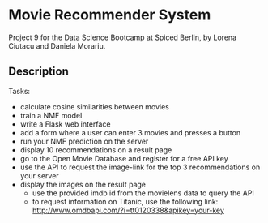 # Movie Recommender System

Project 9 for the Data Science Bootcamp at Spiced Berlin, by Lorena Ciutacu and Daniela Morariu.

## Description

Tasks:
- calculate cosine similarities between movies
- train a NMF model
- write a Flask web interface
- add a form where a user can enter 3 movies and presses a button
- run your NMF prediction on the server
- display 10 recommendations on a result page
- go to the Open Movie Database and register for a free API key
- use the API to request the image-link for the top 3 recommendations on your server
- display the images on the result page
  - use the provided imdb id from the movielens data to query the API
  - to request information on Titanic, use the following link: http://www.omdbapi.com/?i=tt0120338&apikey=your-key

